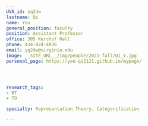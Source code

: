 ```yaml
---
UVA_id: yq2dw
lastname: Qi
name: You
general_position: faculty
position: Assistant Professor
office: 305 Kerchof Hall
phone: 434-924-4936
email: yq2dw@virginia.edu
image: __SITE_URL__/img/people/2021-fall/Qi_Y.jpg
personal_page: https://you-qi2121.github.io/mypage/




research_tags:
- RT
- TO

specialty: Representation Theory, Categorification

---
```


